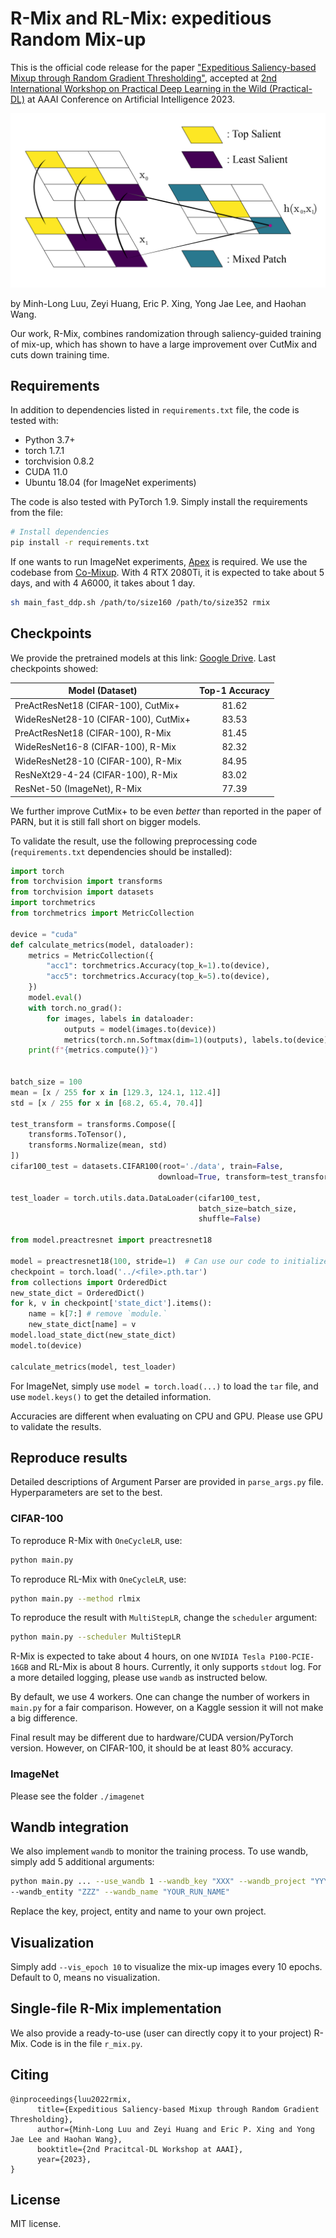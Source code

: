 # R-Mix and RL-Mix: expeditious Random Mix-up

This is the official code release for the paper ["Expeditious Saliency-based Mixup through Random
Gradient Thresholding"](https://practical-dl.github.io/2023/long_paper/07.pdf), accepted at [2nd International Workshop on Practical
Deep Learning in the Wild (Practical-DL)](https://practical-dl.github.io/#paper-submission) at AAAI Conference on Artificial Intelligence 2023.

![](assets/mixup%20vis%20final.png)

by Minh-Long Luu, Zeyi Huang, Eric P. Xing, Yong Jae Lee, and Haohan Wang.

Our work, R-Mix, combines randomization through saliency-guided training of mix-up, which has shown to have a large improvement over CutMix and cuts down training time.

## Requirements

In addition to dependencies listed in `requirements.txt` file, the code is tested with:

- Python 3.7+
- torch 1.7.1
- torchvision 0.8.2
- CUDA 11.0
- Ubuntu 18.04 (for ImageNet experiments)

The code is also tested with PyTorch 1.9. Simply install the requirements from the file:

```bash
# Install dependencies
pip install -r requirements.txt
```

If one wants to run ImageNet experiments, [Apex](https://github.com/NVIDIA/apex) is required. We use the codebase from 
[Co-Mixup](https://github.com/snu-mllab/Co-Mixup). With 4 RTX 2080Ti, it is expected to take about 5 days, and with 4
A6000, it takes about 1 day.

```bash
sh main_fast_ddp.sh /path/to/size160 /path/to/size352 rmix
```

## Checkpoints

We provide the pretrained models at this link: 
[Google Drive](https://drive.google.com/drive/folders/1TS4K2GTB_OTjMBPx3vBY8Jy_QEsmzCNJ?usp=sharing).
Last checkpoints showed:

| Model (Dataset)                      | Top-1 Accuracy |
|--------------------------------------|:--------------:|
| PreActResNet18 (CIFAR-100), CutMix+  |     81.62      |
| WideResNet28-10 (CIFAR-100), CutMix+ |     83.53      |
| PreActResNet18 (CIFAR-100), R-Mix    |     81.45      |
| WideResNet16-8 (CIFAR-100), R-Mix    |     82.32      |
| WideResNet28-10 (CIFAR-100), R-Mix   |     84.95      |
| ResNeXt29-4-24 (CIFAR-100), R-Mix    |     83.02      |
| ResNet-50 (ImageNet), R-Mix          |     77.39      |

We further improve CutMix+ to be even *better* than reported in the paper of PARN, but it is still fall short on bigger models. 

To validate the result, use the following preprocessing code (`requirements.txt` dependencies should be installed):

```python
import torch
from torchvision import transforms
from torchvision import datasets
import torchmetrics
from torchmetrics import MetricCollection

device = "cuda"
def calculate_metrics(model, dataloader):
    metrics = MetricCollection({
        "acc1": torchmetrics.Accuracy(top_k=1).to(device),
        "acc5": torchmetrics.Accuracy(top_k=5).to(device),
    })
    model.eval()
    with torch.no_grad():
        for images, labels in dataloader:
            outputs = model(images.to(device))
            metrics(torch.nn.Softmax(dim=1)(outputs), labels.to(device))
    print(f"{metrics.compute()}")


batch_size = 100
mean = [x / 255 for x in [129.3, 124.1, 112.4]]
std = [x / 255 for x in [68.2, 65.4, 70.4]]

test_transform = transforms.Compose([
    transforms.ToTensor(),
    transforms.Normalize(mean, std)
])
cifar100_test = datasets.CIFAR100(root='./data', train=False,
                                 download=True, transform=test_transform)

test_loader = torch.utils.data.DataLoader(cifar100_test,
                                          batch_size=batch_size,
                                          shuffle=False)

from model.preactresnet import preactresnet18

model = preactresnet18(100, stride=1)  # Can use our code to initialize this model
checkpoint = torch.load('../<file>.pth.tar')
from collections import OrderedDict
new_state_dict = OrderedDict()
for k, v in checkpoint['state_dict'].items():
    name = k[7:] # remove `module.`
    new_state_dict[name] = v
model.load_state_dict(new_state_dict)
model.to(device)

calculate_metrics(model, test_loader)
```

For ImageNet, simply use `model = torch.load(...)` to load the `tar` file, and use `model.keys()` to get the detailed information.

Accuracies are different when evaluating on CPU and GPU. Please use GPU to validate the results.

## Reproduce results

Detailed descriptions of Argument Parser are provided in `parse_args.py` file. Hyperparameters are set to the best.
### CIFAR-100

To reproduce R-Mix with `OneCycleLR`, use:

```bash
python main.py
```

To reproduce RL-Mix with `OneCycleLR`, use:

```bash
python main.py --method rlmix
```

To reproduce the result with `MultiStepLR`, change the `scheduler` argument:

```bash
python main.py --scheduler MultiStepLR
```


R-Mix is expected to take about 4 hours, on one `NVIDIA Tesla P100-PCIE-16GB` and RL-Mix is about 8 hours. 
Currently, it only supports `stdout` log. For a more detailed logging, please use `wandb` as instructed below.

By default, we use 4 workers. One can change the number of workers in `main.py` for a fair comparison. However, on a Kaggle session it will
not make a big difference.

Final result may be different due to hardware/CUDA version/PyTorch version. However, on CIFAR-100, it should be at least 80% accuracy.

### ImageNet
Please see the folder `./imagenet`

## Wandb integration

We also implement `wandb` to monitor the training process. To use wandb, simply add 5 additional arguments:

```bash
python main.py ... --use_wandb 1 --wandb_key "XXX" --wandb_project "YYY" \
--wandb_entity "ZZZ" --wandb_name "YOUR_RUN_NAME"
```

Replace the key, project, entity and name to your own project.

## Visualization
Simply add `--vis_epoch 10` to visualize the mix-up images every 10 epochs. Default to 0, means no visualization.

## Single-file R-Mix implementation

We also provide a ready-to-use (user can directly copy it to your project) R-Mix. Code is in the
file `r_mix.py`.

## Citing
```
@inproceedings{luu2022rmix,
      title={Expeditious Saliency-based Mixup through Random Gradient Thresholding}, 
      author={Minh-Long Luu and Zeyi Huang and Eric P. Xing and Yong Jae Lee and Haohan Wang},
      booktitle={2nd Pracitcal-DL Workshop at AAAI},
      year={2023},
}
```

## License
MIT license.